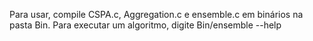 Para usar, compile CSPA.c, Aggregation.c e ensemble.c em binários na pasta Bin.
Para executar um algoritmo, digite Bin/ensemble --help
